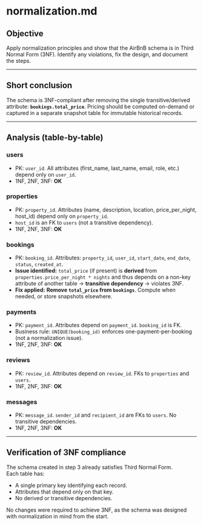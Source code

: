 # normalization.md

## Objective
Apply normalization principles and show that the AirBnB schema is in Third Normal Form (3NF). Identify any violations, fix the design, and document the steps.

---

## Short conclusion
The schema is 3NF-compliant after removing the single transitive/derived attribute: **`bookings.total_price`**. Pricing should be computed on-demand or captured in a separate snapshot table for immutable historical records.

---

## Analysis (table-by-table)

### users
- PK: `user_id`. All attributes (first_name, last_name, email, role, etc.) depend only on `user_id`.
- 1NF, 2NF, 3NF: **OK**

### properties
- PK: `property_id`. Attributes (name, description, location, price_per_night, host_id) depend only on `property_id`.
- `host_id` is an FK to `users` (not a transitive dependency).
- 1NF, 2NF, 3NF: **OK**

### bookings
- PK: `booking_id`. Attributes: `property_id`, `user_id`, `start_date`, `end_date`, `status`, `created_at`.
- **Issue identified:** `total_price` (if present) is **derived** from `properties.price_per_night * nights` and thus depends on a non-key attribute of another table → **transitive dependency** → violates 3NF.
- **Fix applied:** **Remove `total_price` from `bookings`**. Compute when needed, or store snapshots elsewhere.

### payments
- PK: `payment_id`. Attributes depend on `payment_id`. `booking_id` is FK.
- Business rule: `UNIQUE(booking_id)` enforces one-payment-per-booking (not a normalization issue).
- 1NF, 2NF, 3NF: **OK**

### reviews
- PK: `review_id`. Attributes depend on `review_id`. FKs to `properties` and `users`.
- 1NF, 2NF, 3NF: **OK**

### messages
- PK: `message_id`. `sender_id` and `recipient_id` are FKs to `users`. No transitive dependencies.
- 1NF, 2NF, 3NF: **OK**

---

## Verification of 3NF compliance

The schema created in step 3 already satisfies Third Normal Form.  
Each table has:
- A single primary key identifying each record.
- Attributes that depend only on that key.
- No derived or transitive dependencies.

No changes were required to achieve 3NF, as the schema was designed with normalization in mind from the start.
